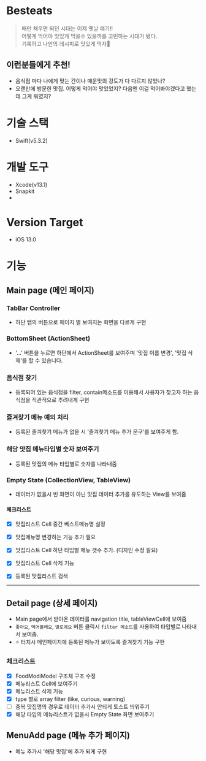 # Besteats
> 배만 채우면 되던 시대는 이제 옛날 얘기!!  
어떻게 먹어야 맛있게 먹을수 있을까를 고민하는 시대가 됐다.  
기록하고 나만의 레시피로 맛있게 먹자🍗  

## 이런분들에게 추천!  

- 음식점 마다 나에게 맞는 간이나 매운맛의 강도가 다 다르지 않았나?
- 오랜만에 방문한 맛집. 어떻게 먹어야 맛있었지? 다음엔 이걸 먹어봐야겠다고 했는데 그게 뭐였지? 


# 기술 스택
- Swift(v5.3.2)

# 개발 도구
- Xcode(v13.1)
- Snapkit
- 

# Version Target 
- iOS 13.0

# 기능

## Main page (메인 페이지)
### TabBar Controller
- 하단 탭의 버튼으로 페이지 별 보여지는 화면을 다르게 구현

### BottomSheet (ActionSheet)
- '...' 버튼을 누르면 하단에서 ActionSheet를 보여주며 '맛집 이름 변경', '맛집 삭제'를 할 수 있습니다.

### 음식점 찾기
- 등록되어 있는 음식점을 filter, contain메소드를 이용해서 사용자가 찾고자 하는 음식점을 직관적으로 추려내게 구현

### 즐겨찾기 메뉴 예외 처리
- 등록된 즐겨찾기 메뉴가 없을 시 '즐겨찾기 메뉴 추가 문구'를 보여주게 함.


### 해당 맛집 메뉴타입별 숫자 보여주기
- 등록된 맛집의 메뉴 타입별로 숫자를 나타내줌


### Empty State (CollectionView, TableView)
- 데이터가 없을시 빈 화면이 아닌 맛집 데이터 추가를 유도하는 View를 보여줌

#### 체크리스트
- [x] 맛집리스트 Cell 중간 베스트메뉴명 설정 
- [x] 맛집메뉴명 변경하는 기능 추가 필요
- [x] 맛집리스트 Cell 하단 타입별 메뉴 갯수 추가. (디자인 수정 필요)
- [x] 맛집리스트 Cell 삭제 기능
- [x] 등록된 맛집리스트 검색
 

----

## Detail page (상세 페이지)
- Main page에서 받아온 데이터를 navigation title, tableViewCell에 보여줌
- `좋아요`, `먹어볼래요`, `별로에요` 버튼 클릭시 `filter 메소드`를 사용하여 타입별로 나타내서 보여줌.
- ⭐️ 터치시 메인페이지에 등록된 메뉴가 보이도록 즐겨찾기 기능 구현

### 체크리스트
- [x] FoodModiModel 구조체 구조 수정 
- [x] 메뉴리스트 Cell에 보여주기
- [x] 메뉴리스트 삭제 기능
- [x] type 별로 array filter (like, curious, warning)
- [ ] 중복 맛집명의 경우로 데이터 추가시 안되게 토스트 띄워주기
- [x] 해당 타입의 메뉴리스트가 없을시 Empty State 화면 보여주기

## MenuAdd page (메뉴 추가 페이지)
- 메뉴 추가시 '해당 맛집'에 추가 되게 구현
